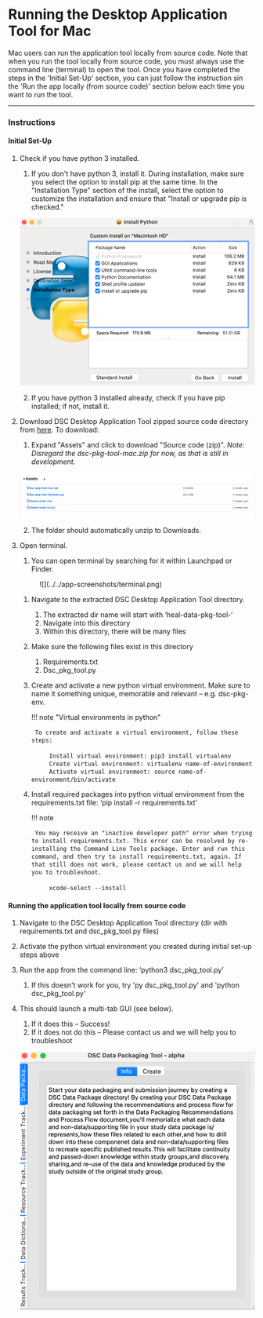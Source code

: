 # Running the Desktop Application Tool for Mac

 Mac users can run the application tool locally from source code. Note that when you run the tool locally from source code, you must always use the command line (terminal) to open the tool. Once you have completed the steps in the 'Initial Set-Up' section, you can just follow the instruction sin the 'Run the app locally (from source code)' section below each time you want to run the tool.

***

### Instructions

#### Initial Set-Up
1. Check if you have python 3 installed.
    1. If you don't have python 3, install it. During installation, make sure you select the option to install pip at the same time. In the "Installation Type" section of the install, select the option to customize the installation and ensure that "Install or upgrade pip is checked."

    ![](../../app-screenshots/mac-python.png)

    2. If you have python 3 installed already, check if you have pip installed; if not, install it.

2. Download DSC Desktop Application Tool zipped source code directory from [here](https://github.com/norc-heal/heal-data-pkg-tool/releases/latest/). To download:
    1. Expand "Assets" and click to download "Source code (zip)". *Note: Disregard the dsc-pkg-tool-mac.zip for now, as that is still in development.*

    ![](../../app-screenshots/source-code-mac.png)

    2. The folder should automatically unzip to Downloads.

3. Open terminal.
    1. You can open terminal by searching for it within Launchpad or Finder.

    <figure markdown>
        ![](../../app-screenshots/terminal.png)
        <figcaption></figcaption>
    </figure>

    1. Navigate to the extracted DSC Desktop Application Tool directory.
        1.	The extracted dir name will start with ‘heal-data-pkg-tool-‘
        2.	Navigate into this directory
        3.	Within this directory, there will be many files
    2.	Make sure the following files exist in this directory
        1.	Requirements.txt
        2.	Dsc_pkg_tool.py
    3. Create and activate a new python virtual environment. Make sure to name it something unique, memorable and relevant – e.g. dsc-pkg-env.

        !!! note "Virtual environments in python"
            
            To create and activate a virtual environment, follow these steps:
            
                Install virtual environment: pip3 install virtualenv
                Create virtual environment: virtualenv name-of-environment
                Activate virtual environment: source name-of-environment/bin/activate

    4. Install required packages into python virtual environment from the requirements.txt file: ‘pip install -r requirements.txt’ 

        !!! note

            You may receive an "inactive developer path" error when trying to install requirements.txt. This error can be resolved by re-installing the Command Line Tools package. Enter and run this command, and then try to install requirements.txt, again. If that still does not work, please contact us and we will help you to troubleshoot.

                xcode-select --install

#### Running the application tool locally from source code

1. Navigate to the DSC Desktop Application Tool directory (dir with requirements.txt and dsc_pkg_tool.py files)
2. Activate the python virtual environment you created during initial set-up steps above
3. Run the app from the command line: ‘python3 dsc_pkg_tool.py’
    1. If this doesn't work for you, try 'py dsc_pkg_tool.py' and 'python dsc_pkg_tool.py'
4. This should launch a multi-tab GUI (see below). 
    1. If it does this – Success! 
    2. If it does not do this – Please contact us and we will help you to troubleshoot

    ![](../../app-screenshots/mac-gui.png)